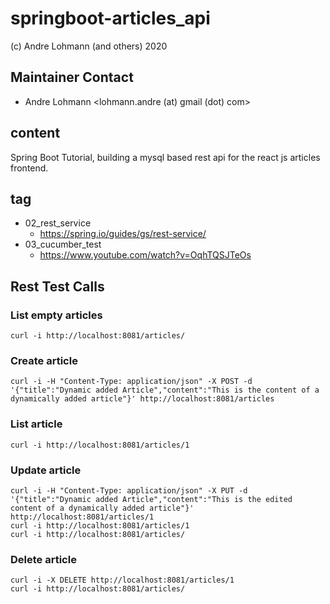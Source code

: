 # springboot-articles_api

(c) Andre Lohmann (and others) 2020

## Maintainer Contact
 * Andre Lohmann
   <lohmann.andre (at) gmail (dot) com>

## content

Spring Boot Tutorial, building a mysql based rest api for the react js articles frontend.

## tag

  * 02_rest_service
    * https://spring.io/guides/gs/rest-service/
  * 03_cucumber_test
    * https://www.youtube.com/watch?v=OqhTQSJTeOs

## Rest Test Calls

### List empty articles

```
curl -i http://localhost:8081/articles/
```

### Create article

```
curl -i -H "Content-Type: application/json" -X POST -d '{"title":"Dynamic added Article","content":"This is the content of a dynamically added article"}' http://localhost:8081/articles
```

### List article

```
curl -i http://localhost:8081/articles/1
```

### Update article

```
curl -i -H "Content-Type: application/json" -X PUT -d '{"title":"Dynamic added Article","content":"This is the edited content of a dynamically added article"}' http://localhost:8081/articles/1
curl -i http://localhost:8081/articles/1
curl -i http://localhost:8081/articles/
```

### Delete article

```
curl -i -X DELETE http://localhost:8081/articles/1
curl -i http://localhost:8081/articles/
```
